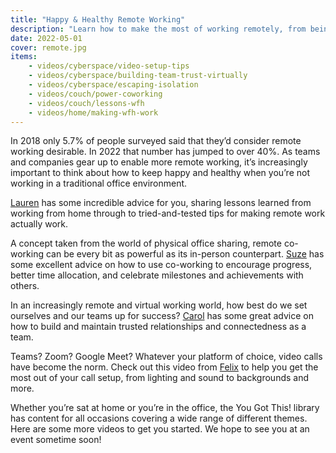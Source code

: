 ```yaml
---
title: "Happy & Healthy Remote Working"
description: "Learn how to make the most of working remotely, from being productive to protecting your mental health."
date: 2022-05-01
cover: remote.jpg
items:
    - videos/cyberspace/video-setup-tips
    - videos/cyberspace/building-team-trust-virtually
    - videos/cyberspace/escaping-isolation
    - videos/couch/power-coworking
    - videos/couch/lessons-wfh
    - videos/home/making-wfh-work
---
```


In 2018 only 5.7% of people surveyed said that they’d consider remote working desirable. In 2022 that number has jumped to over 40%. As teams and companies gear up to enable more remote working, it’s increasingly important to think about how to keep happy and healthy when you’re not working in a traditional office environment.

[Lauren](/people/lauren-schaefer) has some incredible advice for you, sharing lessons learned from working from home through to tried-and-tested tips for making remote work actually work.

<library-item path="videos/home/making-wfh-work"></library-item>

A concept taken from the world of physical office sharing, remote co-working can be every bit as powerful as its in-person counterpart. [Suze](/people/suze-shardlow) has some excellent advice on how to use co-working to encourage progress, better time allocation, and celebrate milestones and achievements with others.

<library-item path="videos/couch/power-coworking"></library-item>

In an increasingly remote and virtual working world, how best do we set ourselves and our teams up for success? [Carol](/people/carol-huang) has some great advice on how to build and maintain trusted relationships and connectedness as a team.

<library-item path="videos/cyberspace/building-team-trust-virtually"></library-item>

Teams? Zoom? Google Meet? Whatever your platform of choice, video calls have become the norm. Check out this video from [Felix](/people/felix-kerger) to help you get the most out of your call setup, from lighting and sound to backgrounds and more.

<library-item path="videos/cyberspace/video-setup-tips"></library-item>

Whether you’re sat at home or you’re in the office, the You Got This! library has content for all occasions covering a wide range of different themes. Here are some more videos to get you started. We hope to see you at an event sometime soon!
